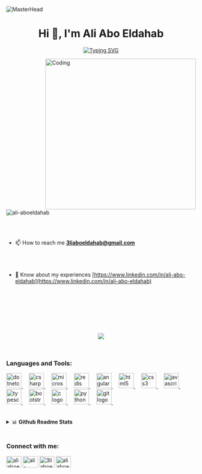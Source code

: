 ![MasterHead](https://user-images.githubusercontent.com/80781196/190216139-7697aa5a-c9a0-4bd6-80bf-3aca76a2e1c8.gif)
<h1 align="center">Hi 👋, I'm Ali Abo Eldahab</h1>
<div align="center">
    
[![Typing SVG](https://readme-typing-svg.demolab.com?font=Orbitron&weight=600&size=24&pause=1000&color=E81700&center=true&vCenter=true&width=435&lines=Software+Developer;.NET+Developer)](https://github.com/ali-aboeldahab/)

</div>

<img align="right" alt="Coding" width="400" src="https://assets.zyrosite.com/Aq20eV79zLfpXV6b/bb375cdd655184ca2715ac5059e73651-YX4ZEeZEvbhrMMZa.gif">
<br>
<br>

<p align="left"> <img src="https://komarev.com/ghpvc/?username=ali-aboeldahab&label=Profile%20views&color=0e75b6&style=flat" alt="ali-aboeldahab" /> </p>
<br>
<br>

- 📫 How to reach me **3liaboeldahab@gmail.com**
<br>
<br>

- 📄 Know about my experiences
   [https://www.linkedin.com/in/ali-abo-eldahab](https://www.linkedin.com/in/ali-abo-eldahab)

<br>
<br>
<br>
<br>
<br>
<br>

<p align="center">
<div align="center">
<a href="https://github.com/ali-aboeldahab">
    <img align="center" src="https://github-readme-stats.anuraghazra1.vercel.app/api/top-langs/?username=ali-aboeldahab&layout=compact&theme=radical&langs_count=6" />
</a>
</div>
</p>
<br>

<h3 align="left">Languages and Tools:</h3>
<div align="left">
  <a href="https://dotnet.microsoft.com/" target="_blank">
    <img src="https://cdn.jsdelivr.net/gh/devicons/devicon/icons/dotnetcore/dotnetcore-original.svg" height="40" alt="dotnetcore logo" />
  </a>
  <img width="12" />
  
  <a href="https://learn.microsoft.com/en-us/dotnet/csharp/" target="_blank">
    <img src="https://cdn.jsdelivr.net/gh/devicons/devicon/icons/csharp/csharp-original.svg" height="40" alt="csharp logo" />
  </a>
  <img width="12" />
  
  <a href="https://www.microsoft.com/en-us/sql-server" target="_blank">
    <img src="https://cdn.jsdelivr.net/gh/devicons/devicon/icons/microsoftsqlserver/microsoftsqlserver-plain.svg" height="40" alt="microsoftsqlserver logo" />
  </a>
  <img width="12" />
  
  <a href="https://redis.io/" target="_blank">
    <img src="https://cdn.jsdelivr.net/gh/devicons/devicon/icons/redis/redis-original.svg" height="40" alt="redis logo" />
  </a>
  <img width="12" />
  
  <a href="https://angular.io/" target="_blank">
    <img src="https://cdn.jsdelivr.net/gh/devicons/devicon/icons/angularjs/angularjs-original.svg" height="40" alt="angularjs logo" />
  </a>
  <img width="12" />
  
  <a href="https://developer.mozilla.org/en-US/docs/Web/Guide/HTML/HTML5" target="_blank">
    <img src="https://cdn.jsdelivr.net/gh/devicons/devicon/icons/html5/html5-original.svg" height="40" alt="html5 logo" />
  </a>
  <img width="12" />
  
  <a href="https://developer.mozilla.org/en-US/docs/Web/CSS" target="_blank">
    <img src="https://cdn.jsdelivr.net/gh/devicons/devicon/icons/css3/css3-original.svg" height="40" alt="css3 logo" />
  </a>
  <img width="12" />
  
  <a href="https://developer.mozilla.org/en-US/docs/Web/JavaScript" target="_blank">
    <img src="https://cdn.jsdelivr.net/gh/devicons/devicon/icons/javascript/javascript-original.svg" height="40" alt="javascript logo" />
  </a>
  <img width="12" />
  
  <a href="https://www.typescriptlang.org/" target="_blank">
    <img src="https://cdn.jsdelivr.net/gh/devicons/devicon/icons/typescript/typescript-original.svg" height="40" alt="typescript logo" />
  </a>
  <img width="12" />
  
  <a href="https://getbootstrap.com/" target="_blank">
    <img src="https://cdn.jsdelivr.net/gh/devicons/devicon/icons/bootstrap/bootstrap-original.svg" height="40" alt="bootstrap logo" />
  </a>
  <img width="12" />
  
  <a href="https://devdocs.io/c/" target="_blank">
    <img src="https://cdn.jsdelivr.net/gh/devicons/devicon/icons/c/c-original.svg" height="40" alt="c logo" />
  </a>
  <img width="12" />
  
  <a href="https://www.python.org/" target="_blank">
    <img src="https://cdn.jsdelivr.net/gh/devicons/devicon/icons/python/python-original.svg" height="40" alt="python logo" />
  </a>
  <img width="12" />
  
  <a href="https://git-scm.com/" target="_blank">
    <img src="https://cdn.jsdelivr.net/gh/devicons/devicon/icons/git/git-original.svg" height="40" alt="git logo" />
  </a>
  <img width="12" />
  
</div>


  <br>
  <br>
 <details>
  <summary>📊 <b>Github Readme Stats</b></summary>
 <br />
 <p align="center">
 <div align="center">
   <a href="https://github.com/ali-aboeldahab">
   <img width="430" align="center" src="https://github-readme-stats.vercel.app/api?username=ali-aboeldahab&show_icons=true&theme=radical&count_private=true">
  </a>
 </p>
 </div>
</details>
  <br>
<h3 align="left">Connect with me:</h3>
<p align="left">
<a href="https://twitter.com/aliaboeldahab" target="blank"><img align="center" src="https://raw.githubusercontent.com/rahuldkjain/github-profile-readme-generator/master/src/images/icons/Social/twitter.svg" alt="aliaboeldahab" height
="30" width="40" /></a>
<a href="https://linkedin.com/in/ali-abo-eldahab" target="blank"><img align="center" src="https://raw.githubusercontent.com/rahuldkjain/github-profile-readme-generator/master/src/images/icons/Social/linked-in-alt.svg" alt="ali-abo-eldahab" height="30" width="40" /></a>
<a href="https://fb.com/3liaboeldahab" target="blank"><img align="center" src="https://raw.githubusercontent.com/rahuldkjain/github-profile-readme-generator/master/src/images/icons/Social/facebook.svg" alt="3liaboeldahab" height="30" width="40" /></a>
<a href="https://instagram.com/aliaboeldahab_" target="blank"><img align="center" src="https://raw.githubusercontent.com/rahuldkjain/github-profile-readme-generator/master/src/images/icons/Social/instagram.svg" alt="aliaboeldahab_" height="30" width="40" /></a>
</p>
